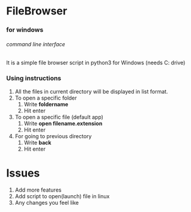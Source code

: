 # FileBrowser
### for windows
###### command line interface


It is a simple file browser script in python3 for Windows (needs C: drive)

### Using instructions

1. All the files in current directory will be displayed in list format.
2. To open a specific folder
	1. Write **foldername**
	2. Hit enter
3. To open a specific file (default app)
	1. Write **open filename.extension**
	2. Hit enter
4. For going to previous directory
	1. Write **back**
	2. Hit enter

# Issues

1. Add more features
2. Add script to open(launch) file in linux
3. Any changes you feel like
